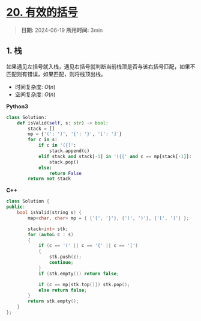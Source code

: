 # [20. 有效的括号](https://leetcode.cn/problems/valid-parentheses/description/)

> **日期:** 2024-06-19
> **所用时间:** 3min

## 1. 栈

如果遇见左括号就入栈，遇见右括号就判断当前栈顶是否与该右括号匹配，如果不匹配则有错误，如果匹配，则将栈顶出栈。

- 时间复杂度: $O(n)$
- 空间复杂度: $O(n)$

**Python3**

```python
class Solution:
    def isValid(self, s: str) -> bool:
        stack = []
        mp = {'(': ')', '{': '}', '[': ']'}
        for c in s:
            if c in '({[':
                stack.append(c)
            elif stack and stack[-1] in '({[' and c == mp[stack[-1]]:
                stack.pop()
            else:
                return False
        return not stack
```

**C++**

```C++
class Solution {
public:
    bool isValid(string s) {
        map<char, char> mp = { {'{', '}'}, {'(', ')'}, {'[', ']'} };

        stack<int> stk;
        for (auto& c : s)
        {
            if (c == '(' || c == '{' || c == '[') 
            {
                stk.push(c);
                continue;
            }
            if (stk.empty()) return false;

            if (c == mp[stk.top()]) stk.pop();
            else return false;
        }
        return stk.empty();
    }
};
```